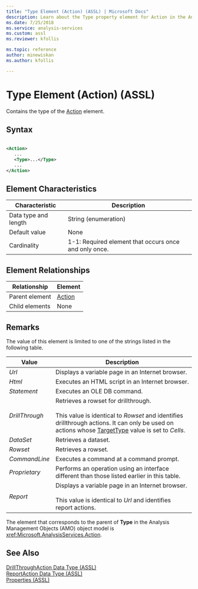 ```yaml
---
title: "Type Element (Action) (ASSL) | Microsoft Docs"
description: Learn about the Type property element for Action in the Analysis Services Scripting Language (ASSL) schema.
ms.date: 7/25/2018
ms.service: analysis-services
ms.custom: assl
ms.reviewer: kfollis

ms.topic: reference
author: minewiskan
ms.author: kfollis

---
```

# Type Element (Action) (ASSL)

  Contains the type of the [Action](../objects/action-element-assl.md) element.  
  
## Syntax  
  
```xml  
  
<Action>  
   ...  
   <Type>...</Type>  
   ...  
</Action>  
```  
  
## Element Characteristics  
  
|Characteristic|Description|  
|--------------------|-----------------|  
|Data type and length|String (enumeration)|  
|Default value|None|  
|Cardinality|1-1: Required element that occurs once and only once.|  
  
## Element Relationships  
  
|Relationship|Element|  
|------------------|-------------|  
|Parent element|[Action](../objects/action-element-assl.md)|  
|Child elements|None|  
  
## Remarks  
 The value of this element is limited to one of the strings listed in the following table.  
  
|Value|Description|  
|-----------|-----------------|  
|*Url*|Displays a variable page in an Internet browser.|  
|*Html*|Executes an HTML script in an Internet browser.|  
|*Statement*|Executes an OLE DB command.|  
|*DrillThrough*|Retrieves a rowset for drillthrough.<br /><br /> This value is identical to *Rowset* and identifies drillthrough actions. It can only be used on actions whose [TargetType](targettype-element-assl.md) value is set to *Cells*.|  
|*DataSet*|Retrieves a dataset.|  
|*Rowset*|Retrieves a rowset.|  
|*CommandLine*|Executes a command at a command prompt.|  
|*Proprietary*|Performs an operation using an interface different than those listed earlier in this table.|  
|*Report*|Displays a variable page in an Internet browser.<br /><br /> This value is identical to *Url* and identifies report actions.|  
  
 The element that corresponds to the parent of **Type** in the Analysis Management Objects (AMO) object model is <xref:Microsoft.AnalysisServices.Action>.  
  
## See Also  
 [DrillThroughAction Data Type &#40;ASSL&#41;](../data-type/drillthroughaction-data-type-assl.md)   
 [ReportAction Data Type &#40;ASSL&#41;](../data-type/reportaction-data-type-assl.md)   
 [Properties &#40;ASSL&#41;](properties-assl.md)  
  
  

